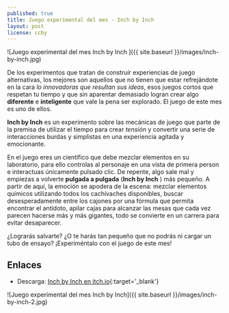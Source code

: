 ```yaml
---
published: true
title: Juego experimental del mes - Inch by Inch 
layout: post
license: ccby
---
```


![Juego experimental del mes Inch by Inch ]({{ site.baseurl }}/images/inch-by-inch.jpg)

De los experimentos que tratan de construír experiencias de juego alternativas, los mejores son aquellos que no tienen que estar refrejándote en la cara *lo innovadoras que resultan sus ideas*, esos juegos cortos que respetan tu tiempo y que sin aparentar demasiado logran crear algo **diferente** e **inteligente** que vale la pena ser explorado. El juego de este mes es uno de ellos.

<!--more-->

**Inch by Inch** es un experimento sobre las mecánicas de juego que parte de la premisa de utilizar el tiempo para crear *tensión* y convertir una serie de interacciones burdas y simplistas en una experiencia agitada y emocionante.

En el juego eres un científico que debe mezclar elementos en su laboratorio, para ello controlas al personaje en una vista de primera person e interactuas únicamente pulsado clic. De repente, algo sale mal y empiezas a volverte **pulgada a pulgada** (**Inch by Inch** ) más pequeño. A partir de aquí, la emoción se apodera de la escena: mezclar elementos químicos utilizando todos los cachivaches disponibles, buscar desesperadamente entre los cajones por una fórmula que permita encontrar el antídoto, apilar cajas para alcanzar las mesas que cada vez parecen hacerse más y más gigantes, todo se convierte en un carrera para evitar desaparecer.

¿Lograrás salvarte? ¿O te harás tan pequeño que no podrás ni cargar un tubo de ensayo? ¡Experiméntalo con el juego de este mes!

## Enlaces

* Descarga: [Inch by Inch en itch.io](https://dare-looks.itch.io/inch-by-inch){:target='_blank'}

![Juego experimental del mes Inch by Inch]({{ site.baseurl }}/images/inch-by-inch-2.jpg)